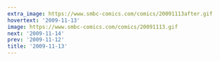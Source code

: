 ```yaml
---
extra_image: https://www.smbc-comics.com/comics/20091113after.gif
hovertext: '2009-11-13'
image: https://www.smbc-comics.com/comics/20091113.gif
next: '2009-11-14'
prev: '2009-11-12'
title: '2009-11-13'
---
```

